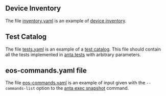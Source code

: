 ## Device Inventory

The file [inventory.yaml](inventory.yaml) is an example of [device inventory](https://www.anta.ninja/usage-inventory-catalog/#create-an-inventory-file).

## Test Catalog

The file [tests.yaml](tests.yaml) is an example of a [test catalog](https://www.anta.ninja/usage-inventory-catalog/#test-catalog).
This file should contain all the tests implemented in [anta.tests](../anta/tests) with arbitrary parameters.

## eos-commands.yaml file

The file [eos-commands.yaml](eos-commands.yaml) is an example of input given with the `--commands-list` option to the [anta exec snapshot](https://www.anta.ninja/cli/exec/#collect-a-set-of-commands) command.
